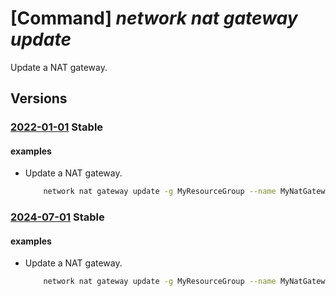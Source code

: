 # [Command] _network nat gateway update_

Update a NAT gateway.

## Versions

### [2022-01-01](/Resources/mgmt-plane/L3N1YnNjcmlwdGlvbnMve30vcmVzb3VyY2Vncm91cHMve30vcHJvdmlkZXJzL21pY3Jvc29mdC5uZXR3b3JrL25hdGdhdGV3YXlzL3t9/2022-01-01.xml) **Stable**

<!-- mgmt-plane /subscriptions/{}/resourcegroups/{}/providers/microsoft.network/natgateways/{} 2022-01-01 -->

#### examples

- Update a NAT gateway.
    ```bash
        network nat gateway update -g MyResourceGroup --name MyNatGateway --idle-timeout 5
    ```

### [2024-07-01](/Resources/mgmt-plane/L3N1YnNjcmlwdGlvbnMve30vcmVzb3VyY2Vncm91cHMve30vcHJvdmlkZXJzL21pY3Jvc29mdC5uZXR3b3JrL25hdGdhdGV3YXlzL3t9/2024-07-01.xml) **Stable**

<!-- mgmt-plane /subscriptions/{}/resourcegroups/{}/providers/microsoft.network/natgateways/{} 2024-07-01 -->

#### examples

- Update a NAT gateway.
    ```bash
        network nat gateway update -g MyResourceGroup --name MyNatGateway --idle-timeout 5
    ```
